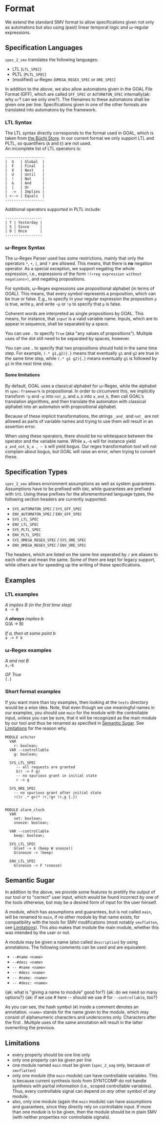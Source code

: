 Format
======
We extend the standard SMV format to allow specifications given not only as automatons but also using (past) linear temporal logic and ω-regular expressions.

Specification Languages
-----------------------
`spec_2_smv` translates the following languages:

* LTL (`LTL_SPEC`)
* PLTL (`PLTL_SPEC`)
* (modified) ω-Regex (`OMEGA_REGEX_SPEC` or `ORE_SPEC`)

In addition to the above, we also allow automatons given in the GOAL File Format (GFF), which are called `GFF_SPEC` or `AUTOMATON_SPEC` internally{ak: why `or`? can we only one?}. The filenames to these automatons shall be given one per line. Specifications given in one of the other formats are translated into automatons by the framework.

### LTL Syntax
The LTL syntax directly corresponds to the format used in GOAL, which is taken from [the Büchi Store](http://buchi.im.ntu.edu.tw/index.php/help/qptl/). In our current format we only support LTL and PLTL, so quantifiers (`A` and `E`) are not used.  
An incomplete list of LTL operators is:

    ------------------
    |  G   | Global  |
    |  F   | Final   |
    |  X   | Next    |
    |  U   | Until   |
    |  !   | Not     |
    |  &   | And     |
    |  |   | Or      |
    |  ->  | Implies |
    | <--> | Equals  |
    ------------------

Additional operators supported in PLTL include:

    -----------------
    | Y | Yesterday |
    | S | Since     |
    | O | Once      |
    -----------------

### ω-Regex Syntax
The ω-Regex Parser used has some restrictions, mainly that only the operators `*`, `+`, `|`, and `?` are allowed. This means, that there is **no** negation operator. As a special exception, we support negating the whole expression, i.e., expressions of the form `!(<reg expression without negations>)`, and negating propositions.

For symbols, ω-Regex expressions use propositional alphabet (in terms of GOAL).
This means, that every symbol represents a proposition, which can be true or false.
E.g., to specify in your regular expression the proposition `p` is true, 
write `p`, and write `~p` or `!p` to specify that `p` is false.

Coherent words are interpreted as single propositions by GOAL. This means, for instance, that `input` is a valid variable name. Inputs, which are to appear in sequence, shall be separated by a space.

You can use `.` to specify `True` (aka "any values of propositions").
Multiple uses of the dot still need to be separated by spaces, however.

You can use `,` to specify that two propositions should hold in the same 
time step. For example, `(.* g1,g2){.}` means that eventually `g1` and `g2`
are true in the same time step, while `(.* g1 g2){.}` means eventually 
`g1` is followed by `g2` in the next time step.

#### Some limitations

By default, GOAL uses a classical alphabet for ω-Regex, 
while the alphabet in `spec-framework` is propositional. In order to circumvent this,
we implicitly transform `!p` and `~p` into `not_p`,
and `a,b` into `a_and_b`,
then call GOAL's translation algorithms, 
and then translate the automaton with classical alphabet into an automaton 
with propositional alphabet.

Because of these implicit transformations, the strings `_and_` and `not_` 
are not allowed as parts of variable names and trying to use them will result
in an assertion error.

When using these operators, there should be no whitespace between the operator
and the variable name. While `a,~b` will for instance yield `a_and_not_b`,
`a , ~ b` will yield bogus. Our regex transformation tool will not complain about
bogus, but GOAL will raise an error, when trying to convert these.

Specification Types
-------------------

`spec_2_smv` allows environment assumptions as well as system guarantees. Assumptions have to be prefixed with `ENV`, while guarantees are prefixed with `SYS`. Using these prefixes for the aforementioned language types, the following section headers are currently supported:

* `SYS_AUTOMATON_SPEC` / `SYS_GFF_SPEC`
* `ENV_AUTOMATON_SPEC` / `ENV_GFF_SPEC`
* `SYS_LTL_SPEC`
* `ENV_LTL_SPEC`
* `SYS_PLTL_SPEC`
* `ENV_PLTL_SPEC`
* `SYS_OMEGA_REGEX_SPEC` / `SYS_ORE_SPEC`
* `ENV_OMEGA_REGEX_SPEC` / `ENV_ORE_SPEC`

The headers, which are listed on the same line seperated by `/` are aliases to each other and mean the same. Some of them are kept for legacy support, while others are for speeding up the writing of these specifications.

Examples
--------

### LTL examples
*A implies B (in the first time step)*  
`A -> B`

*A **always** implies b*  
G(A -> B)

*If a, then at some point b*  
`a -> F b`

### ω-Regex examples
*A and not B*  
`a,~b`

*GF True*  
`{.}`

### Short format examples
If you want more than toy examples, then looking at the `tests` directory would be a wise idea. Note, that even though we use meaningful names in our examples, you should use `main` for the module with the controllable input, unless you can be sure, that it will be recognized as the main module by our tool and thus be renamed as specified in [Semantic Sugar](#sugar). See [Limitations](#limitations) for the reason why.

    MODULE arbiter
      VAR
        r: boolean;
      VAR --controllable
        g: boolean; 

      SYS_LTL_SPEC
         -- all requests are granted
         G(r -> F g)
         -- no spurious grant in initial state
         r -> g

      SYS_ORE_SPEC
        -- no spurious grant after initial state
        !((r .* g+)* !r,!g+ !r,g {.})


    MODULE alarm_clock
      VAR
        set: boolean;
        snooze: boolean;

      VAR --controllable
        beep: boolean;

      SYS_LTL_SPEC
        G(set -> X (beep W snooze))
        G(snooze -> !beep)

      ENV_LTL_SPEC
        G(snooze -> F !snooze)


<a id='sugar'/> Semantic Sugar
------------------------------

In addition to the above, we provide some features to prettify the output of our tool or to "correct" user input, which would be found incorrect by one of the tools otherwise, but may be a desired form of input for the user himself.

A module, which has assumptions and guarantees, but is not called `main`, will be renamed to `main`, if no other module by that name exists, for compatibility with the tools for SMV modifications (most notably `smvflatten`, see [Limitations](#limitations)). This also makes that module the main module, whether this was intended by the user or not.

A module may be given a name (also called `description`) by using annotations. The following comments can be used and are equivalent:

* `--#name <name>`
* `--#desc <name>`
* `-- #name <name>`
* `-- #desc <name>`
* `-- #name: <name>`
* `-- #desc: <name>`

{ak: what is "giving a name to module" good for?}
{ak: do we need so many options?}
{ak: if we use # here -- should we use # for `--controllable`, too?}


As you can see, the hash symbol (`#`) inside a comment denotes an annotation. `<name>` stands for the name given to the module, which may consist of alphanumeric characters and underscores only. Characters after the first . Multiple uses of the same annotation will result in the latter overwriting the previous.


<a id='limitations'/> Limitations
---------------------------------

* every property should be one line only
* only one property can be given per line
* one module named `main` must be given (`spec_2_aag` only, because of `smvflatten`)
* only one module (the `main` module) can have controllable variables. 
  This is because current synthesis tools from SYNTCOMP 
  do not handle synthesis with partial information
  (i.e., scoped controllable variables).
  Thus, every controllable signal can depend on *any* other symbol of *any* module.
* also, only one module (again the `main` module) can have assumptions and guarantees,
  since they directly rely on controllable input. If more than one module 
  is to be given, then the module should be in plain SMV 
  (with neither properties nor controllable signals).

